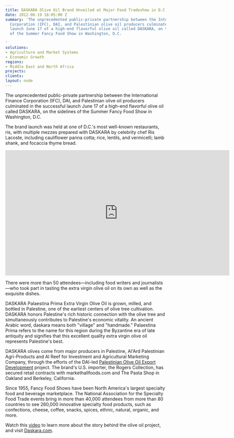 ```yaml
---
title: DASKARA Olive Oil Brand Unveiled at Major Food Tradeshow in D.C.
date: 2012-06-19 18:05:00 Z
summary: 'The unprecedented public-private partnership between the International Finance
  Corporation (IFC), DAI, and Palestinian olive oil producers culminated in the successful
  launch June 17 of a high-end flavorful olive oil called DASKARA, on the sidelines
  of the Summer Fancy Food Show in Washington, D.C.

'
solutions:
- Agriculture and Market Systems
- Economic Growth
regions:
- Middle East and North Africa
projects: 
clients: 
layout: node
---
```


The unprecedented public-private partnership between the International Finance Corporation (IFC), DAI, and Palestinian olive oil producers culminated in the successful launch June 17 of a high-end flavorful olive oil called DASKARA, on the sidelines of the Summer Fancy Food Show in Washington, D.C.

The brand launch was held at one of D.C.'s most well-known restaurants, ris, with multiple mezzes prepared with DASKARA by celebrity chef Ris Lacoste, including cauliflower panna cotta; rice, lentils, and vermicelli; lamb shank, and focaccia thyme bread.

<iframe src="https://www.flickr.com/photos/daiglobal/7394630420/in/set-72157630177693440/player/" width="703" height="394" frameborder="0" allowfullscreen="" webkitallowfullscreen="" mozallowfullscreen="" oallowfullscreen="" msallowfullscreen=""></iframe>

There were more than 50 attendees—including food writers and journalists—who took part in tasting the extra virgin olive oil on its own as well as the exquisite dishes.

DASKARA Palaestina Prima Extra Virgin Olive Oil is grown, milled, and bottled in Palestine, one of the earliest centers of olive tree cultivation. DASKARA honors Palestine's rich historic connection with the olive tree and simultaneously contributes to Palestine's economic vitality. An ancient Arabic word, daskara means both "village" and "handmade." Palaestina Prima refers to the name for this region during the Byzantine era of late antiquity and signifies that this excellent quality extra virgin olive oil represents Palestine's best.

DASKARA olives come from major producers in Palestine, Al'Ard Palestinian Agri-Products and Al Reef for Investment and Agricultural Marketing Company, through the efforts of the DAI-led [Palestinian Olive Oil Export Development][1] project. The brand's U.S. importer, the Rogers Collection, has secured retail contracts with markethallfoods.com and The Pasta Shop in Oakland and Berkeley, California.

Since 1955, Fancy Food Shows have been North America's largest specialty food and beverage marketplace. The National Association for the Specialty Food Trade events bring in more than 40,000 attendees from more than 80 countries to see 260,000 innovative specialty food products, such as confections, cheese, coffee, snacks, spices, ethnic, natural, organic, and more.

Watch this [video][2] to learn more about the story behind the olive oil project, and visit [Daskara.com][3].

[1]: /our-work/projects/palestine-olive-oil-export-development-ii-program
[2]: /news-publications/multimedia/daskara-palestinian-olive-oil
[3]: http://daskara.com/
